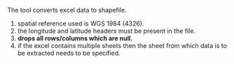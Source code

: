 The tool converts excel data to shapefile.

1. spatial reference used is WGS 1984 (4326).
2. the longitude and latitude headers must be present in the file.
3. **drops all rows/columns which are null.**
4. if the excel contains multiple sheets then the sheet from which data is to be extracted needs to be specified.

